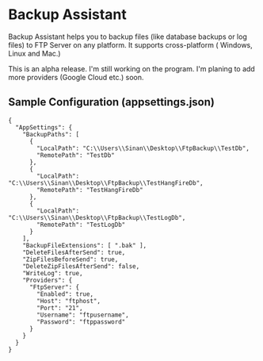 # Backup Assistant

Backup Assistant helps you to backup files (like database backups or log files) to FTP Server on any platform. It supports cross-platform ( Windows, Linux and Mac.)

This is an alpha release. I'm still working on the program. I'm planing to add more providers (Google Cloud etc.) soon.

## Sample Configuration (appsettings.json)

    {
      "AppSettings": {
        "BackupPaths": [
          {
            "LocalPath": "C:\\Users\\Sinan\\Desktop\\FtpBackup\\TestDb",
            "RemotePath": "TestDb"
          },
          {
            "LocalPath": "C:\\Users\\Sinan\\Desktop\\FtpBackup\\TestHangFireDb",
            "RemotePath": "TestHangFireDb"
          },
          {
            "LocalPath": "C:\\Users\\Sinan\\Desktop\\FtpBackup\\TestLogDb",
            "RemotePath": "TestLogDb"
          }
        ],
        "BackupFileExtensions": [ ".bak" ],
        "DeleteFilesAfterSend": true,
        "ZipFilesBeforeSend": true,
        "DeleteZipFilesAfterSend": false,
        "WriteLog": true,
        "Providers": {
          "FtpServer": {
            "Enabled": true,
            "Host": "ftphost",
            "Port": "21",
            "Username": "ftpusername",
            "Password": "ftppassword"
          }
        }
      }
    }
